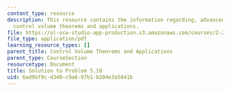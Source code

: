 ```yaml
---
content_type: resource
description: This resource contains the information regarding, advanced fluid mechanics,
  control volume theorems and applications.
file: https://ol-ocw-studio-app-production.s3.amazonaws.com/courses/2-25-advanced-fluid-mechanics-fall-2013/6ad9bf9cd340c9a697b1b204e3a5041b_MIT2_2F13_Shapi5.18_Solut.pdf
file_type: application/pdf
learning_resource_types: []
parent_title: Control Volume Theorems and Applications
parent_type: CourseSection
resourcetype: Document
title: Solution to Problem 5.18
uid: 6ad9bf9c-d340-c9a6-97b1-b204e3a5041b
---
```


